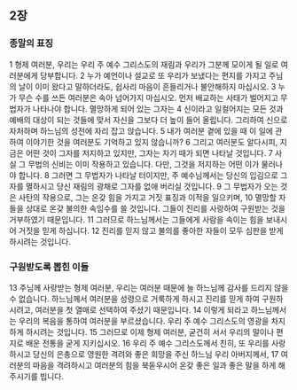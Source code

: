 ## 2장
### 종말의 표징
1 형제 여러분, 우리는 우리 주 예수 그리스도의 재림과 우리가 그분께 모이게 될 일로 여러분에게 당부합니다.
2 누가 예언이나 설교로 또 우리가 보냈다는 편지를 가지고 주님의 날이 이미 왔다고 말하더라도, 쉽사리 마음이 흔들리거나 불안해하지 마십시오.
3 누가 무슨 수를 쓰든 여러분은 속아 넘어가지 마십시오. 먼저 배교하는 사태가 벌어지고 무법자가 나타나야 합니다. 멸망하게 되어 있는 그자는
4 신이라고 일컬어지는 모든 것과 예배의 대상이 되는 것들에 맞서 자신을 그보다 더 높이 들어 올립니다. 그리하여 신으로 자처하며 하느님의 성전에 자리 잡고 앉습니다.
5 내가 여러분 곁에 있을 때 이 일에 관하여 이야기한 것을 여러분도 기억하고 있지 않습니까?
6 그리고 여러분도 알다시피, 지금은 어떤 것이 그자를 저지하고 있지만, 그자는 자기 때가 되면 나타날 것입니다.
7 사실 그 무법의 신비는 이미 작용하고 있습니다. 다만, 그것을 저지하는 어떤 이가 물러나야 합니다.
8 그러면 그 무법자가 나타날 터이지만, 주 예수님께서는 당신의 입김으로 그자를 멸하시고 당신 재림의 광채로 그자를 없애 버리실 것입니다.
9 그 무법자가 오는 것은 사탄의 작용으로, 그는 온갖 힘을 가지고 거짓 표징과 이적을 일으키며,
10 멸망할 자들을 상대로 온갖 불의한 속임수를 쓸 것입니다. 그들이 진리를 사랑하여 구원받는 것을 거부하였기 때문입니다.
11 그러므로 하느님께서는 그들에게 사람을 속이는 힘을 보내시어 거짓을 믿게 하십니다.
12 진리를 믿지 않고 불의를 좋아한 자들이 모두 심판을 받게 하시려는 것입니다.
### 구원받도록 뽑힌 이들
13 주님께 사랑받는 형제 여러분, 우리는 여러분 때문에 늘 하느님께 감사를 드리지 않을 수 없습니다. 하느님께서 여러분을 성령으로 거룩하게 하시고 진리를 믿게 하여 구원하시려고, 여러분을 첫 열매로 선택하여 주셨기 때문입니다.
14 이렇게 되라고 하느님께서는 우리의 복음을 통하여 여러분을 부르셨습니다. 우리 주 예수 그리스도의 영광을 차지하게 하시려는 것입니다.
15 그러므로 이제 형제 여러분, 굳건히 서서 우리의 말이나 편지로 배운 전통을 굳게 지키십시오.
16 우리 주 예수 그리스도께서 친히, 또 우리를 사랑하시고 당신의 은총으로 영원한 격려와 좋은 희망을 주신 하느님 우리 아버지께서,
17 여러분의 마음을 격려하시고 여러분의 힘을 북돋우시어 온갖 좋은 일과 좋은 말을 하게 해 주시기를 빕니다.
